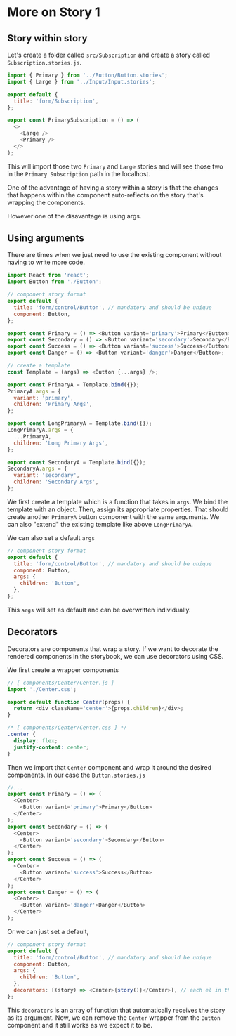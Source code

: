 # More on Story 1

## Story within story

Let's create a folder called `src/Subscription` and create a story called `Subscription.stories.js`.

```javascript
import { Primary } from '../Button/Button.stories';
import { Large } from '../Input/Input.stories';

export default {
  title: 'form/Subscription',
};

export const PrimarySubscription = () => (
  <>
    <Large />
    <Primary />
  </>
);
```

This will import those two `Primary` and `Large` stories and will see those two in the `Primary Subscription` path in the localhost.

One of the advantage of having a story within a story is that the changes that happens within the component auto-reflects on the story that's wrapping the components.

However one of the disavantage is using args.

## Using arguments

There are times when we just need to use the existing component without having to write more code.

```javascript
import React from 'react';
import Button from './Button';

// component story format
export default {
  title: 'form/control/Button', // mandatory and should be unique
  component: Button,
};

export const Primary = () => <Button variant='primary'>Primary</Button>;
export const Secondary = () => <Button variant='secondary'>Secondary</Button>;
export const Success = () => <Button variant='success'>Success</Button>;
export const Danger = () => <Button variant='danger'>Danger</Button>;

// create a template
const Template = (args) => <Button {...args} />;

export const PrimaryA = Template.bind({});
PrimaryA.args = {
  variant: 'primary',
  children: 'Primary Args',
};

export const LongPrimaryA = Template.bind({});
LongPrimaryA.args = {
  ...PrimaryA,
  children: 'Long Primary Args',
};

export const SecondaryA = Template.bind({});
SecondaryA.args = {
  variant: 'secondary',
  children: 'Secondary Args',
};
```

We first create a template which is a function that takes in `args`.
We bind the template with an object.
Then, assign its appropriate properties. That should create another `PrimaryA` button component with the same arguments.
We can also "extend" the existing template like above `LongPrimaryA`.

We can also set a default `args`

```javascript
// component story format
export default {
  title: 'form/control/Button', // mandatory and should be unique
  component: Button,
  args: {
    children: 'Button',
  },
};
```

This `args` will set as default and can be overwritten individually.

## Decorators

Decorators are components that wrap a story.
If we want to decorate the rendered components in the storybook, we can use decorators using CSS.

We first create a wrapper components

```javascript
// [ components/Center/Center.js ]
import './Center.css';

export default function Center(props) {
  return <div className='center'>{props.children}</div>;
}
```

```css
/* [ components/Center/Center.css ] */
.center {
  display: flex;
  justify-content: center;
}
```

Then we import that `Center` component and wrap it around the desired components.
In our case the `Button.stories.js`

```javascript
//...
export const Primary = () => (
  <Center>
    <Button variant='primary'>Primary</Button>
  </Center>
);
export const Secondary = () => (
  <Center>
    <Button variant='secondary'>Secondary</Button>
  </Center>
);
export const Success = () => (
  <Center>
    <Button variant='success'>Success</Button>
  </Center>
);
export const Danger = () => (
  <Center>
    <Button variant='danger'>Danger</Button>
  </Center>
);
```

Or we can just set a default,

```javascript
// component story format
export default {
  title: 'form/control/Button', // mandatory and should be unique
  component: Button,
  args: {
    children: 'Button',
  },
  decorators: [(story) => <Center>{story()}</Center>], // each el in the array is a function that auto receives the story as its argument
};
```

This `decorators` is an array of function that automatically receives the story as its argument.
Now, we can remove the `Center` wrapper from the `Button` component and it still works as we expect it to be.
